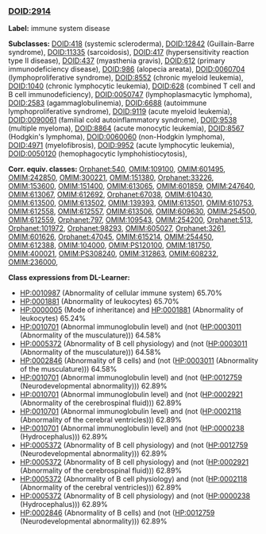 
### [DOID:2914](http://purl.obolibrary.org/obo/DOID_2914)
**Label:** immune system disease

**Subclasses:** [DOID:418](http://purl.obolibrary.org/obo/DOID_418) (systemic scleroderma), [DOID:12842](http://purl.obolibrary.org/obo/DOID_12842) (Guillain-Barre syndrome), [DOID:11335](http://purl.obolibrary.org/obo/DOID_11335) (sarcoidosis), [DOID:417](http://purl.obolibrary.org/obo/DOID_417) (hypersensitivity reaction type II disease), [DOID:437](http://purl.obolibrary.org/obo/DOID_437) (myasthenia gravis), [DOID:612](http://purl.obolibrary.org/obo/DOID_612) (primary immunodeficiency disease), [DOID:986](http://purl.obolibrary.org/obo/DOID_986) (alopecia areata), [DOID:0060704](http://purl.obolibrary.org/obo/DOID_0060704) (lymphoproliferative syndrome), [DOID:8552](http://purl.obolibrary.org/obo/DOID_8552) (chronic myeloid leukemia), [DOID:1040](http://purl.obolibrary.org/obo/DOID_1040) (chronic lymphocytic leukemia), [DOID:628](http://purl.obolibrary.org/obo/DOID_628) (combined T cell and B cell immunodeficiency), [DOID:0050747](http://purl.obolibrary.org/obo/DOID_0050747) (lymphoplasmacytic lymphoma), [DOID:2583](http://purl.obolibrary.org/obo/DOID_2583) (agammaglobulinemia), [DOID:6688](http://purl.obolibrary.org/obo/DOID_6688) (autoimmune lymphoproliferative syndrome), [DOID:9119](http://purl.obolibrary.org/obo/DOID_9119) (acute myeloid leukemia), [DOID:0090061](http://purl.obolibrary.org/obo/DOID_0090061) (familial cold autoinflammatory syndrome), [DOID:9538](http://purl.obolibrary.org/obo/DOID_9538) (multiple myeloma), [DOID:8864](http://purl.obolibrary.org/obo/DOID_8864) (acute monocytic leukemia), [DOID:8567](http://purl.obolibrary.org/obo/DOID_8567) (Hodgkin's lymphoma), [DOID:0060060](http://purl.obolibrary.org/obo/DOID_0060060) (non-Hodgkin lymphoma), [DOID:4971](http://purl.obolibrary.org/obo/DOID_4971) (myelofibrosis), [DOID:9952](http://purl.obolibrary.org/obo/DOID_9952) (acute lymphocytic leukemia), [DOID:0050120](http://purl.obolibrary.org/obo/DOID_0050120) (hemophagocytic lymphohistiocytosis), 

**Corr. equiv. classes:** [Orphanet:540](http://www.orpha.net/ORDO/Orphanet_540), [OMIM:109100](http://purl.obolibrary.org/obo/OMIM_109100), [OMIM:601495](http://purl.obolibrary.org/obo/OMIM_601495), [OMIM:242850](http://purl.obolibrary.org/obo/OMIM_242850), [OMIM:300221](http://purl.obolibrary.org/obo/OMIM_300221), [OMIM:151380](http://purl.obolibrary.org/obo/OMIM_151380), [Orphanet:33226](http://www.orpha.net/ORDO/Orphanet_33226), [OMIM:153600](http://purl.obolibrary.org/obo/OMIM_153600), [OMIM:151400](http://purl.obolibrary.org/obo/OMIM_151400), [OMIM:613065](http://purl.obolibrary.org/obo/OMIM_613065), [OMIM:601859](http://purl.obolibrary.org/obo/OMIM_601859), [OMIM:247640](http://purl.obolibrary.org/obo/OMIM_247640), [OMIM:613067](http://purl.obolibrary.org/obo/OMIM_613067), [OMIM:612692](http://purl.obolibrary.org/obo/OMIM_612692), [Orphanet:67038](http://www.orpha.net/ORDO/Orphanet_67038), [OMIM:610430](http://purl.obolibrary.org/obo/OMIM_610430), [OMIM:613500](http://purl.obolibrary.org/obo/OMIM_613500), [OMIM:613502](http://purl.obolibrary.org/obo/OMIM_613502), [OMIM:139393](http://purl.obolibrary.org/obo/OMIM_139393), [OMIM:613501](http://purl.obolibrary.org/obo/OMIM_613501), [OMIM:610753](http://purl.obolibrary.org/obo/OMIM_610753), [OMIM:612558](http://purl.obolibrary.org/obo/OMIM_612558), [OMIM:612557](http://purl.obolibrary.org/obo/OMIM_612557), [OMIM:613506](http://purl.obolibrary.org/obo/OMIM_613506), [OMIM:609630](http://purl.obolibrary.org/obo/OMIM_609630), [OMIM:254500](http://purl.obolibrary.org/obo/OMIM_254500), [OMIM:612559](http://purl.obolibrary.org/obo/OMIM_612559), [Orphanet:797](http://www.orpha.net/ORDO/Orphanet_797), [OMIM:109543](http://purl.obolibrary.org/obo/OMIM_109543), [OMIM:254200](http://purl.obolibrary.org/obo/OMIM_254200), [Orphanet:513](http://www.orpha.net/ORDO/Orphanet_513), [Orphanet:101972](http://www.orpha.net/ORDO/Orphanet_101972), [Orphanet:98293](http://www.orpha.net/ORDO/Orphanet_98293), [OMIM:605027](http://purl.obolibrary.org/obo/OMIM_605027), [Orphanet:3261](http://www.orpha.net/ORDO/Orphanet_3261), [OMIM:601626](http://purl.obolibrary.org/obo/OMIM_601626), [Orphanet:47045](http://www.orpha.net/ORDO/Orphanet_47045), [OMIM:615214](http://purl.obolibrary.org/obo/OMIM_615214), [OMIM:254450](http://purl.obolibrary.org/obo/OMIM_254450), [OMIM:612388](http://purl.obolibrary.org/obo/OMIM_612388), [OMIM:104000](http://purl.obolibrary.org/obo/OMIM_104000), [OMIM:PS120100](http://purl.obolibrary.org/obo/OMIM_PS120100), [OMIM:181750](http://purl.obolibrary.org/obo/OMIM_181750), [OMIM:400021](http://purl.obolibrary.org/obo/OMIM_400021), [OMIM:PS308240](http://purl.obolibrary.org/obo/OMIM_PS308240), [OMIM:312863](http://purl.obolibrary.org/obo/OMIM_312863), [OMIM:608232](http://purl.obolibrary.org/obo/OMIM_608232), [OMIM:236000](http://purl.obolibrary.org/obo/OMIM_236000), 

**Class expressions from DL-Learner:**

- [HP:0010987](http://purl.obolibrary.org/obo/HP_0010987) (Abnormality of cellular immune system) 65.70%
- [HP:0001881](http://purl.obolibrary.org/obo/HP_0001881) (Abnormality of leukocytes) 65.70%
- [HP:0000005](http://purl.obolibrary.org/obo/HP_0000005) (Mode of inheritance) and [HP:0001881](http://purl.obolibrary.org/obo/HP_0001881) (Abnormality of leukocytes) 65.24%
- [HP:0010701](http://purl.obolibrary.org/obo/HP_0010701) (Abnormal immunoglobulin level) and (not ([HP:0003011](http://purl.obolibrary.org/obo/HP_0003011) (Abnormality of the musculature))) 64.58%
- [HP:0005372](http://purl.obolibrary.org/obo/HP_0005372) (Abnormality of B cell physiology) and (not ([HP:0003011](http://purl.obolibrary.org/obo/HP_0003011) (Abnormality of the musculature))) 64.58%
- [HP:0002846](http://purl.obolibrary.org/obo/HP_0002846) (Abnormality of B cells) and (not ([HP:0003011](http://purl.obolibrary.org/obo/HP_0003011) (Abnormality of the musculature))) 64.58%
- [HP:0010701](http://purl.obolibrary.org/obo/HP_0010701) (Abnormal immunoglobulin level) and (not ([HP:0012759](http://purl.obolibrary.org/obo/HP_0012759) (Neurodevelopmental abnormality))) 62.89%
- [HP:0010701](http://purl.obolibrary.org/obo/HP_0010701) (Abnormal immunoglobulin level) and (not ([HP:0002921](http://purl.obolibrary.org/obo/HP_0002921) (Abnormality of the cerebrospinal fluid))) 62.89%
- [HP:0010701](http://purl.obolibrary.org/obo/HP_0010701) (Abnormal immunoglobulin level) and (not ([HP:0002118](http://purl.obolibrary.org/obo/HP_0002118) (Abnormality of the cerebral ventricles))) 62.89%
- [HP:0010701](http://purl.obolibrary.org/obo/HP_0010701) (Abnormal immunoglobulin level) and (not ([HP:0000238](http://purl.obolibrary.org/obo/HP_0000238) (Hydrocephalus))) 62.89%
- [HP:0005372](http://purl.obolibrary.org/obo/HP_0005372) (Abnormality of B cell physiology) and (not ([HP:0012759](http://purl.obolibrary.org/obo/HP_0012759) (Neurodevelopmental abnormality))) 62.89%
- [HP:0005372](http://purl.obolibrary.org/obo/HP_0005372) (Abnormality of B cell physiology) and (not ([HP:0002921](http://purl.obolibrary.org/obo/HP_0002921) (Abnormality of the cerebrospinal fluid))) 62.89%
- [HP:0005372](http://purl.obolibrary.org/obo/HP_0005372) (Abnormality of B cell physiology) and (not ([HP:0002118](http://purl.obolibrary.org/obo/HP_0002118) (Abnormality of the cerebral ventricles))) 62.89%
- [HP:0005372](http://purl.obolibrary.org/obo/HP_0005372) (Abnormality of B cell physiology) and (not ([HP:0000238](http://purl.obolibrary.org/obo/HP_0000238) (Hydrocephalus))) 62.89%
- [HP:0002846](http://purl.obolibrary.org/obo/HP_0002846) (Abnormality of B cells) and (not ([HP:0012759](http://purl.obolibrary.org/obo/HP_0012759) (Neurodevelopmental abnormality))) 62.89%


